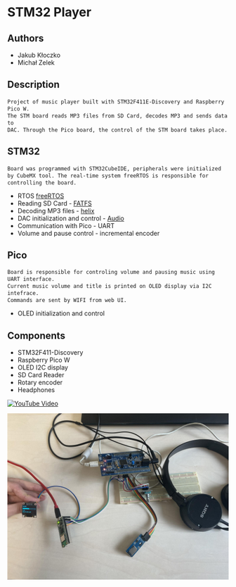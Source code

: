 # STM32 Player

## Authors

- Jakub Kłoczko
- Michał Zelek 

## Description

    Project of music player built with STM32F411E-Discovery and Raspberry Pico W.
    The STM board reads MP3 files from SD Card, decodes MP3 and sends data to
    DAC. Through the Pico board, the control of the STM board takes place.

## STM32

    Board was programmed with STM32CubeIDE, peripherals were initialized
    by CubeMX tool. The real-time system freeRTOS is responsible for controlling the board.

- RTOS [freeRTOS](https://github.com/MikeZ7/MP3_Player/tree/master/STM_music/Middlewares/Third_Party/FreeRTOS/Source)
- Reading SD Card - [FATFS](https://github.com/MikeZ7/MP3_Player/tree/master/STM_music/Middlewares/Third_Party/FatFs/src)
- Decoding MP3 files - [helix](https://github.com/MikeZ7/MP3_Player/tree/master/STM_music/Drivers/helix)
- DAC initialization and control - [Audio](https://github.com/MikeZ7/MP3_Player/tree/master/STM_music/Application/Audio)
- Communication with Pico - UART
- Volume and pause control - incremental encoder

## Pico

    Board is responsible for controling volume and pausing music using UART interface.
    Current music volume and title is printed on OLED display via I2C intefrace.
    Commands are sent by WIFI from web UI.

- OLED initialization and control

## Components

- STM32F411-Discovery
- Raspberry Pico W
- OLED I2C display
- SD Card Reader
- Rotary encoder
- Headphones

[![YouTube Video](https://img.youtube.com/vi/xjDPaceiwWM/maxresdefault.jpg)](https://youtu.be/xjDPaceiwWM "MP3 Player - projekt na TMP2 AGH")
  
![player](https://github.com/MikeZ7/MP3_Player/blob/master/Images/mp3_player.jpg)
